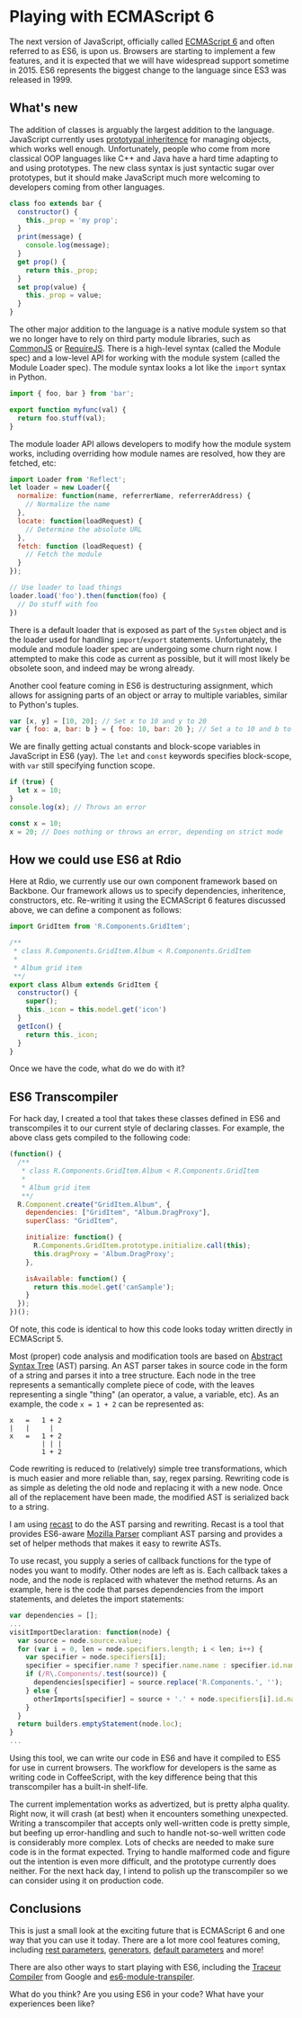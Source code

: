 Playing with ECMAScript 6
=========================

The next version of JavaScript, officially called [ECMAScript 6](http://wiki.ecmascript.org/doku.php?id=harmony:specification_drafts) and often referred to as ES6, is upon us. Browsers are starting to implement a few features, and it is expected that we will have widespread support sometime in 2015. ES6 represents the biggest change to the language since ES3 was released in 1999.

## What's new

The addition of classes is arguably the largest addition to the language. JavaScript currently uses [prototypal inheritence](https://en.wikipedia.org/wiki/Prototype-based_programming) for managing objects, which works well enough. Unfortunately, people who come from more classical OOP languages like C++ and Java have a hard time adapting to and using prototypes. The new class syntax is just syntactic sugar over prototypes, but it should make JavaScript much more welcoming to developers coming from other languages.

```javascript
class foo extends bar {
  constructor() {
    this._prop = 'my prop';
  }
  print(message) {
    console.log(message);
  }
  get prop() {
    return this._prop;
  }
  set prop(value) {
    this._prop = value;
  }
}
```

The other major addition to the language is a native module system so that we no longer have to rely on third party module libraries, such as [CommonJS](http://www.commonjs.org/) or [RequireJS](http://www.requirejs.org/). There is a high-level syntax (called the Module spec) and a low-level API for working with the module system (called the Module Loader spec). The module syntax looks a lot like the `import` syntax in Python.

```javascript
import { foo, bar } from 'bar';

export function myfunc(val) {
  return foo.stuff(val);
}
```

The module loader API allows developers to modify how the module system works, including overriding how module names are resolved, how they are fetched, etc:

```javascript
import Loader from 'Reflect';
let loader = new Loader({
  normalize: function(name, referrerName, referrerAddress) {
    // Normalize the name
  },
  locate: function(loadRequest) {
    // Determine the absolute URL
  },
  fetch: function (loadRequest) {
    // Fetch the module
  }
});

// Use loader to load things
loader.load('foo').then(function(foo) {
  // Do stuff with foo
})
```

There is a default loader that is exposed as part of the `System` object and is the loader used for handling ```import```/```export``` statements. Unfortunately, the module and module loader spec are undergoing some churn right now. I attempted to make this code as current as possible, but it will most likely be obsolete soon, and indeed may be wrong already.

Another cool feature coming in ES6 is destructuring assignment, which allows for assigning parts of an object or array to multiple variables, similar to Python's tuples.

```javascript
var [x, y] = [10, 20]; // Set x to 10 and y to 20
var { foo: a, bar: b } = { foo: 10, bar: 20 }; // Set a to 10 and b to 20
```

We are finally getting actual constants and block-scope variables in JavaScript in ES6 (yay). The `let` and `const` keywords specifies block-scope, with `var` still specifying function scope.

```javascript
if (true) {
  let x = 10;
}
console.log(x); // Throws an error

const x = 10;
x = 20; // Does nothing or throws an error, depending on strict mode
```

## How we could use ES6 at Rdio

Here at Rdio, we currently use our own component framework based on Backbone. Our framework allows us to specify dependencies, inheritence, constructors, etc. Re-writing it using the ECMAScript 6 features discussed above, we can define a component as follows:

```javascript
import GridItem from 'R.Components.GridItem';

/**
 * class R.Components.GridItem.Album < R.Components.GridItem
 *
 * Album grid item
 **/
export class Album extends GridItem {
  constructor() {
    super();
    this._icon = this.model.get('icon')
  }
  getIcon() {
    return this._icon;
  }
}
```

Once we have the code, what do we do with it?

## ES6 Transcompiler

For hack day, I created a tool that takes these classes defined in ES6 and transcompiles it to our current style of declaring classes. For example, the above class gets compiled to the following code:

```javascript
(function() {
  /**
   * class R.Components.GridItem.Album < R.Components.GridItem
   *
   * Album grid item
   **/
  R.Component.create("GridItem.Album", {
    dependencies: ["GridItem", "Album.DragProxy"],
    superClass: "GridItem",

    initialize: function() {
      R.Components.GridItem.prototype.initialize.call(this);
      this.dragProxy = 'Album.DragProxy';
    },

    isAvailable: function() {
      return this.model.get('canSample');
    }
  });
})();
```

Of note, this code is identical to how this code looks today written directly in ECMAScript 5.

Most (proper) code analysis and modification tools are based on [Abstract Syntax Tree](https://en.wikipedia.org/wiki/Abstract_syntax_tree) (AST) parsing. An AST parser takes in source code in the form of a string and parses it into a tree structure. Each node in the tree represents a semantically complete piece of code, with the leaves representing a single "thing" (an operator, a value, a variable, etc). As an example, the code ```x = 1 + 2``` can be represented as:

```
x   =   1 + 2
|   |     |
x   =   1 + 2
        | | |
        1 + 2
```

Code rewriting is reduced to (relatively) simple tree transformations, which is much easier and more reliable than, say, regex parsing. Rewriting code is as simple as deleting the old node and replacing it with a new node. Once all of the replacement have been made, the modified AST is serialized back to a string.

I am using [recast](https://github.com/benjamn/recast) to do the AST parsing and rewriting. Recast is a tool that provides ES6-aware [Mozilla Parser](https://developer.mozilla.org/en-US/docs/Mozilla/Projects/SpiderMonkey/Parser_API) compliant AST parsing and provides a set of helper methods that makes it easy to rewrite ASTs.

To use recast, you supply a series of callback functions for the type of nodes you want to modify. Other nodes are left as is. Each callback takes a node, and the node is replaced with whatever the method returns. As an example, here is the code that parses dependencies from the import statements, and deletes the import statements:

```javascript
var dependencies = [];
...
visitImportDeclaration: function(node) {
  var source = node.source.value;
  for (var i = 0, len = node.specifiers.length; i < len; i++) {
    var specifier = node.specifiers[i];
    specifier = specifier.name ? specifier.name.name : specifier.id.name;
    if (/R\.Components/.test(source)) {
      dependencies[specifier] = source.replace('R.Components.', '');
    } else {
      otherImports[specifier] = source + '.' + node.specifiers[i].id.name;
    }
  }
  return builders.emptyStatement(node.loc);
}
...
```

Using this tool, we can write our code in ES6 and have it compiled to ES5 for use in current browsers. The workflow for developers is the same as writing code in CoffeeScript, with the key difference being that this transcompiler has a built-in shelf-life.

The current implementation works as advertized, but is pretty alpha quality. Right now, it will crash (at best) when it encounters something unexpected. Writing a transcompiler that accepts only well-written code is pretty simple, but beefing up error-handling and such to handle not-so-well written code is considerably more complex. Lots of checks are needed to make sure code is in the format expected. Trying to handle malformed code and figure out the intention is even more difficult, and the prototype currently does neither. For the next hack day, I intend to polish up the transcompiler so we can consider using it on production code.

## Conclusions

This is just a small look at the exciting future that is ECMAScript 6 and one way that you can use it today. There are a lot more cool features coming, including [rest parameters](http://wiki.ecmascript.org/doku.php?id=harmony:rest_parameters), [generators](http://wiki.ecmascript.org/doku.php?id=harmony:generators), [default parameters](http://wiki.ecmascript.org/doku.php?id=harmony:parameter_default_values) and more!

There are also other ways to start playing with ES6, including the [Traceur Compiler](https://github.com/google/traceur-compiler) from Google and [es6-module-transpiler](http://square.github.io/es6-module-transpiler/).

What do you think? Are you using ES6 in your code? What have your experiences been like?
